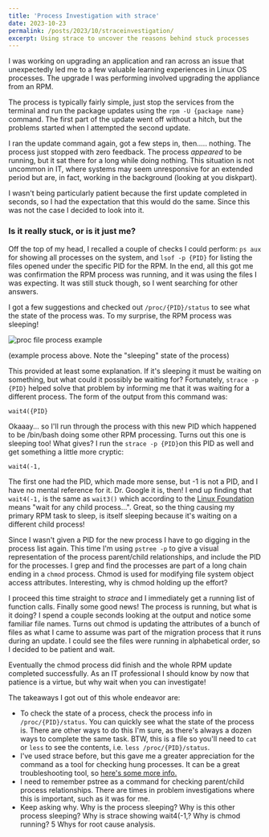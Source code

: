 ```yaml
---
title: 'Process Investigation with strace'
date: 2023-10-23
permalink: /posts/2023/10/straceinvestigation/
excerpt: Using strace to uncover the reasons behind stuck processes
---
```


I was working on upgrading an application and ran across an issue that unexpectedly led me to a few valuable learning experiences in Linux OS processes. The upgrade I was performing involved upgrading the appliance from an RPM.

The process is typically fairly simple, just stop the services from the terminal and run the package updates using the `rpm -U {package name}` command. The first part of the update went off without a hitch, but the problems started when I attempted the second update.

I ran the update command again, got a few steps in, then..... nothing. The process just stopped with zero feedback. The process *appeared* to be running, but it sat there for a long while doing nothing. This situation is not uncommon in IT, where systems may seem unresponsive for an extended period but are, in fact, working in the background (looking at you diskpart).

I wasn't being particularly patient because the first update completed in seconds, so I had the expectation that this would do the same. Since this was not the case I decided to look into it.

### Is it really stuck, or is it just me?
Off the top of my head, I recalled a couple of checks I could perform: `ps aux` for showing all processes on the system, and `lsof -p {PID}` for listing the files opened under the specific PID for the RPM. In the end, all this got me was confirmation the RPM process was running, and it was using the files I was expecting. It was still stuck though, so I went searching for other answers.

I got a few suggestions and checked out `/proc/{PID}/status` to see what the state of the process was. To my surprise, the RPM process was sleeping! 

![proc file process example](https://images/posts/strace/LinuxProc1.JPG)

(example process above. Note the "sleeping" state of the process)

This provided at least some explanation. If it's sleeping it must be waiting on something, but what could it possibly be waiting for? Fortunately, `strace -p {PID}` helped solve that problem by informing me that it was waiting for a different process. The form of the output from this command was:

`wait4({PID}`

Okaaay... so I'll run through the process with this new PID which happened to be /bin/bash doing some other RPM processing. Turns out this one is sleeping too! What gives? I run the `strace -p {PID}`on this PID as well and get something a little more cryptic:

`wait4(-1,`

The first one had the PID, which made more sense, but -1 is not a PID, and I have no mental reference for it. Dr. Google it is, then! I end up finding that `wait4(-1,` is the same as `wait3()` which according to the [Linux Foundation](https://refspecs.linuxfoundation.org/LSB_1.3.0/gLSB/gLSB/baselib-wait4-2.html) means "wait for any child process...". Great, so the thing causing my primary RPM task to sleep, is itself sleeping because it's waiting on a different child process!

Since I wasn't given a PID for the new process I have to go digging in the process list again. This time I'm using `pstree -p` to give a visual representation of the process parent/child relationships, and include the PID for the processes. I grep and find the processes are part of a long chain ending in a `chmod` process. Chmod is used for modifying file system object access attributes. Interesting, why is chmod holding up the effort?

I proceed this time straight to *strace* and I immediately get a running list of function calls. Finally some good news! The process is running, but what is it doing? I spend a couple seconds looking at the output and notice some familiar file names. Turns out chmod is updating the attributes of a bunch of files as what I came to assume was part of the migration process that it runs during an update. I could see the files were running in alphabetical order, so I decided to be patient and wait.

Eventually the chmod process did finish and the whole RPM update completed successfully. As an IT professional I should know by now that patience is a virtue, but why wait when you can investigate!

The takeaways I got out of this whole endeavor are:
- To check the state of a process, check the process info in `/proc/{PID}/status`. You can quickly see what the state of the process is. There are other ways to do this I'm sure, as there's always a dozen ways to complete the same task. BTW, this is a file so you'll need to `cat` or `less` to see the contents, i.e. `less /proc/{PID}/status`.
- I've used strace before, but this gave me a greater appreciation for the command as a tool for checking hung processes. It can be a great troubleshooting tool, so [here's some more info.](https://strace.io/)
- I need to remember pstree as a command for checking parent/child process relationships. There are times in problem investigations where this is important, such as it was for me.
- Keep asking why. Why is the process sleeping? Why is this other process sleeping? Why is strace showing wait4(-1,? Why is chmod running? 5 Whys for root cause analysis.
